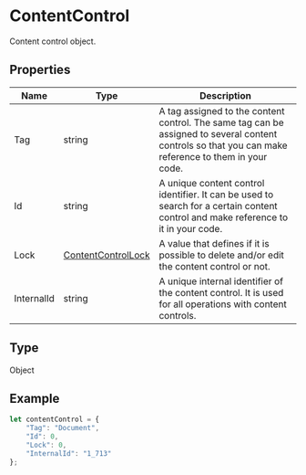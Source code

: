 # ContentControl

Content control object.

## Properties

| Name | Type | Description |
| ---- | ---- | ----------- |
| Tag | string | A tag assigned to the content control. The same tag can be assigned to several content controls so that you can make reference to them in your code. |
| Id | string | A unique content control identifier. It can be used to search for a certain content control and make reference to it in your code. |
| Lock | [ContentControlLock](../Enumeration/ContentControlLock.md) | A value that defines if it is possible to delete and/or edit the content control or not. |
| InternalId | string | A unique internal identifier of the content control. It is used for all operations with content controls. |
## Type

Object



## Example

```javascript editor-pdf
let contentControl = {
    "Tag": "Document",
    "Id": 0,
    "Lock": 0,
    "InternalId": "1_713"
};
```
